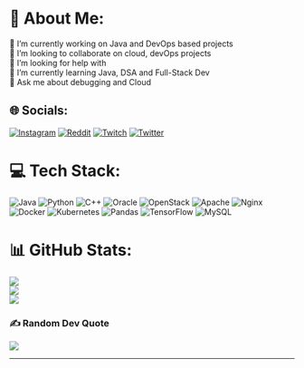 # 💫 About Me:
🔭 I’m currently working on Java and DevOps based projects<br>👯 I’m looking to collaborate on cloud, devOps projects<br>🤝 I’m looking for help with<br>🌱 I’m currently learning Java, DSA and Full-Stack Dev<br>💬 Ask me about debugging and Cloud<br>


## 🌐 Socials:
[![Instagram](https://img.shields.io/badge/Instagram-%23E4405F.svg?logo=Instagram&logoColor=white)](https://instagram.com/_justlikebing_) [![Reddit](https://img.shields.io/badge/Reddit-%23FF4500.svg?logo=Reddit&logoColor=white)](https://reddit.com/user/justlikebing) [![Twitch](https://img.shields.io/badge/Twitch-%239146FF.svg?logo=Twitch&logoColor=white)](https://twitch.tv/justlikebing) [![Twitter](https://img.shields.io/badge/Twitter-%231DA1F2.svg?logo=Twitter&logoColor=white)](https://twitter.com/justlikebarney) 

# 💻 Tech Stack:
![Java](https://img.shields.io/badge/java-%23ED8B00.svg?style=for-the-badge&logo=java&logoColor=white) ![Python](https://img.shields.io/badge/python-3670A0?style=for-the-badge&logo=python&logoColor=ffdd54) ![C++](https://img.shields.io/badge/c++-%2300599C.svg?style=for-the-badge&logo=c%2B%2B&logoColor=white) ![Oracle](https://img.shields.io/badge/Oracle-F80000?style=for-the-badge&logo=oracle&logoColor=white) ![OpenStack](https://img.shields.io/badge/Openstack-%23f01742.svg?style=for-the-badge&logo=openstack&logoColor=white) ![Apache](https://img.shields.io/badge/apache-%23D42029.svg?style=for-the-badge&logo=apache&logoColor=white) ![Nginx](https://img.shields.io/badge/nginx-%23009639.svg?style=for-the-badge&logo=nginx&logoColor=white) ![Docker](https://img.shields.io/badge/docker-%230db7ed.svg?style=for-the-badge&logo=docker&logoColor=white) ![Kubernetes](https://img.shields.io/badge/kubernetes-%23326ce5.svg?style=for-the-badge&logo=kubernetes&logoColor=white) ![Pandas](https://img.shields.io/badge/pandas-%23150458.svg?style=for-the-badge&logo=pandas&logoColor=white) ![TensorFlow](https://img.shields.io/badge/TensorFlow-%23FF6F00.svg?style=for-the-badge&logo=TensorFlow&logoColor=white) ![MySQL](https://img.shields.io/badge/mysql-%2300f.svg?style=for-the-badge&logo=mysql&logoColor=white)
# 📊 GitHub Stats:
![](https://github-readme-stats.vercel.app/api?username=justlikebing&theme=dark&hide_border=false&include_all_commits=false&count_private=false)<br/>
![](https://github-readme-streak-stats.herokuapp.com/?user=justlikebing&theme=dark&hide_border=false)<br/>
![](https://github-readme-stats.vercel.app/api/top-langs/?username=justlikebing&theme=dark&hide_border=false&include_all_commits=false&count_private=false&layout=compact)

### ✍️ Random Dev Quote
![](https://quotes-github-readme.vercel.app/api?type=horizontal&theme=dark)



---


<!-- Proudly created with GPRM ( https://gprm.itsvg.in ) -->
